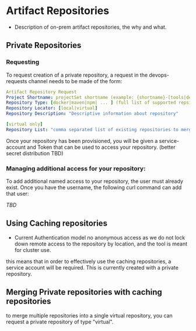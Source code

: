 
# Artifact Repositories

- Description of on-prem artifact repositories, the why and what.

## Private Repositories

### Requesting

To request creation of a private repository, a request in the devops-requests channel needs to be made of the form:

``` yaml
Artifact Repository Request
Project Shortname: projectSet shortname (example: {shortname}-[tools|dev|test|prod])
Repository Type: [docker|maven|npm| ... ] (full list of supported repsitories TBD)
Repository Locator: [local|virtual]
Repository Description: "Descriptive information about repository"

[virtual only]
Repository List: "comma separated list of existing repositories to merge, must all be of same type"
```

Once your repository has been provisioned, you will be given a service-account and Token that can be used to access your repository.  (better secret distribution TBD)

### Managing additional access for your repository:

To add additional named access to your repository, the user must already exist.  Once you have the username, the following curl command can add that user:

*TBD*

## Using Caching repositories
- Current Authentication model
no anonymous access as we do not lock down remote access to the repository by location, and the tool is meant for cluster use.

this means that in order to effectively use the caching repositories, a service account will be required.  This is currently created with a private repository.

## Merging Private repositories with caching repositories

to merge multiple repositories into a single virtual repository, you can request a private repository of type "virtual".
